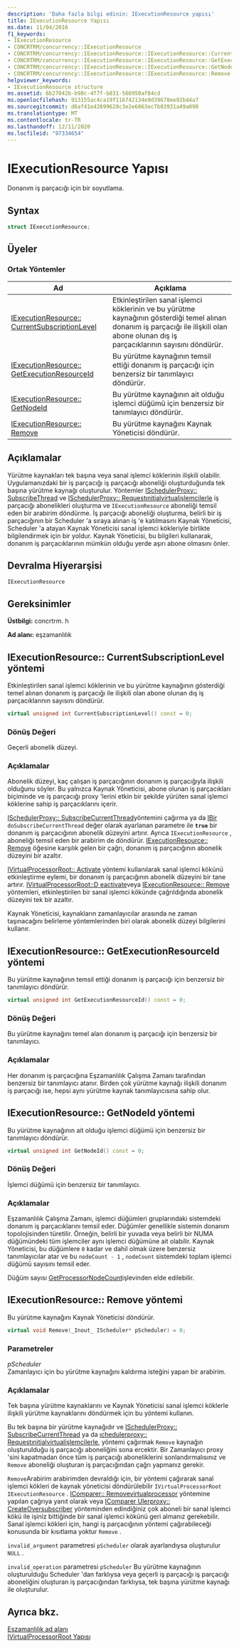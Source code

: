 ```yaml
---
description: 'Daha fazla bilgi edinin: IExecutionResource yapısı'
title: IExecutionResource Yapısı
ms.date: 11/04/2016
f1_keywords:
- IExecutionResource
- CONCRTRM/concurrency::IExecutionResource
- CONCRTRM/concurrency::IExecutionResource::IExecutionResource::CurrentSubscriptionLevel
- CONCRTRM/concurrency::IExecutionResource::IExecutionResource::GetExecutionResourceId
- CONCRTRM/concurrency::IExecutionResource::IExecutionResource::GetNodeId
- CONCRTRM/concurrency::IExecutionResource::IExecutionResource::Remove
helpviewer_keywords:
- IExecutionResource structure
ms.assetid: 6b27042b-b98c-4f7f-b831-566950af84cd
ms.openlocfilehash: 913155ac4ca19f116742134e9d39678ee92b44a7
ms.sourcegitcommit: d6af41e42699628c3e2e6063ec7b03931a49a098
ms.translationtype: MT
ms.contentlocale: tr-TR
ms.lasthandoff: 12/11/2020
ms.locfileid: "97334654"
---
```

# <a name="iexecutionresource-structure"></a>IExecutionResource Yapısı

Donanım iş parçacığı için bir soyutlama.

## <a name="syntax"></a>Syntax

```cpp
struct IExecutionResource;
```

## <a name="members"></a>Üyeler

### <a name="public-methods"></a>Ortak Yöntemler

|Ad|Açıklama|
|----------|-----------------|
|[IExecutionResource:: CurrentSubscriptionLevel](#currentsubscriptionlevel)|Etkinleştirilen sanal işlemci köklerinin ve bu yürütme kaynağının gösterdiği temel alınan donanım iş parçacığı ile ilişkili olan abone olunan dış iş parçacıklarının sayısını döndürür.|
|[IExecutionResource:: GetExecutionResourceId](#getexecutionresourceid)|Bu yürütme kaynağının temsil ettiği donanım iş parçacığı için benzersiz bir tanımlayıcı döndürür.|
|[IExecutionResource:: GetNodeId](#getnodeid)|Bu yürütme kaynağının ait olduğu işlemci düğümü için benzersiz bir tanımlayıcı döndürür.|
|[IExecutionResource:: Remove](#remove)|Bu yürütme kaynağını Kaynak Yöneticisi döndürür.|

## <a name="remarks"></a>Açıklamalar

Yürütme kaynakları tek başına veya sanal işlemci köklerinin ilişkili olabilir. Uygulamanızdaki bir iş parçacığı iş parçacığı aboneliği oluşturduğunda tek başına yürütme kaynağı oluşturulur. Yöntemler [ISchedulerProxy:: SubscribeThread](ischedulerproxy-structure.md#subscribecurrentthread) ve [ISchedulerProxy:: Requestınitialvirtualişlemcilerle](ischedulerproxy-structure.md#requestinitialvirtualprocessors) iş parçacığı abonelikleri oluşturma ve `IExecutionResource` aboneliği temsil eden bir arabirim döndürme. İş parçacığı aboneliği oluşturma, belirli bir iş parçacığının bir Scheduler 'a sıraya alınan iş 'e katılmasını Kaynak Yöneticisi, Scheduler 'a atayan Kaynak Yöneticisi sanal işlemci kökleriyle birlikte bilgilendirmek için bir yoldur. Kaynak Yöneticisi, bu bilgileri kullanarak, donanım iş parçacıklarının mümkün olduğu yerde aşırı abone olmasını önler.

## <a name="inheritance-hierarchy"></a>Devralma Hiyerarşisi

`IExecutionResource`

## <a name="requirements"></a>Gereksinimler

**Üstbilgi:** concrtrm. h

**Ad alanı:** eşzamanlılık

## <a name="iexecutionresourcecurrentsubscriptionlevel-method"></a><a name="currentsubscriptionlevel"></a> IExecutionResource:: CurrentSubscriptionLevel yöntemi

Etkinleştirilen sanal işlemci köklerinin ve bu yürütme kaynağının gösterdiği temel alınan donanım iş parçacığı ile ilişkili olan abone olunan dış iş parçacıklarının sayısını döndürür.

```cpp
virtual unsigned int CurrentSubscriptionLevel() const = 0;
```

### <a name="return-value"></a>Dönüş Değeri

Geçerli abonelik düzeyi.

### <a name="remarks"></a>Açıklamalar

Abonelik düzeyi, kaç çalışan iş parçacığının donanım iş parçacığıyla ilişkili olduğunu söyler. Bu yalnızca Kaynak Yöneticisi, abone olunan iş parçacıkları biçiminde ve iş parçacığı proxy 'lerini etkin bir şekilde yürüten sanal işlemci köklerine sahip iş parçacıklarını içerir.

[ISchedulerProxy:: SubscribeCurrentThread](ischedulerproxy-structure.md#subscribecurrentthread)yöntemini çağırma ya da [IBir](ischedulerproxy-structure.md#requestinitialvirtualprocessors) `doSubscribeCurrentThread` değer olarak ayarlanan parametre ile **`true`** bir donanım iş parçacığının abonelik düzeyini artırır. Ayrıca `IExecutionResource` , aboneliği temsil eden bir arabirim de döndürür. [IExecutionResource:: Remove](#remove) öğesine karşılık gelen bir çağrı, donanım iş parçacığının abonelik düzeyini bir azaltır.

[IVirtualProcessorRoot:: Activate](ivirtualprocessorroot-structure.md#activate) yöntemi kullanılarak sanal işlemci kökünü etkinleştirme eylemi, bir donanım iş parçacığının abonelik düzeyini bir tane artırır. [IVirtualProcessorRoot::D eactivate](ivirtualprocessorroot-structure.md#deactivate)veya [IExecutionResource:: Remove](#remove) yöntemleri, etkinleştirilen bir sanal işlemci kökünde çağrıldığında abonelik düzeyini tek bir azaltır.

Kaynak Yöneticisi, kaynakların zamanlayıcılar arasında ne zaman taşınacağını belirleme yöntemlerinden biri olarak abonelik düzeyi bilgilerini kullanır.

## <a name="iexecutionresourcegetexecutionresourceid-method"></a><a name="getexecutionresourceid"></a> IExecutionResource:: GetExecutionResourceId yöntemi

Bu yürütme kaynağının temsil ettiği donanım iş parçacığı için benzersiz bir tanımlayıcı döndürür.

```cpp
virtual unsigned int GetExecutionResourceId() const = 0;
```

### <a name="return-value"></a>Dönüş Değeri

Bu yürütme kaynağını temel alan donanım iş parçacığı için benzersiz bir tanımlayıcı.

### <a name="remarks"></a>Açıklamalar

Her donanım iş parçacığına Eşzamanlılık Çalışma Zamanı tarafından benzersiz bir tanımlayıcı atanır. Birden çok yürütme kaynağı ilişkili donanım iş parçacığı ise, hepsi aynı yürütme kaynak tanımlayıcısına sahip olur.

## <a name="iexecutionresourcegetnodeid-method"></a><a name="getnodeid"></a> IExecutionResource:: GetNodeId yöntemi

Bu yürütme kaynağının ait olduğu işlemci düğümü için benzersiz bir tanımlayıcı döndürür.

```cpp
virtual unsigned int GetNodeId() const = 0;
```

### <a name="return-value"></a>Dönüş Değeri

İşlemci düğümü için benzersiz bir tanımlayıcı.

### <a name="remarks"></a>Açıklamalar

Eşzamanlılık Çalışma Zamanı, işlemci düğümleri gruplarındaki sistemdeki donanım iş parçacıklarını temsil eder. Düğümler genellikle sistemin donanım topolojisinden türetilir. Örneğin, belirli bir yuvada veya belirli bir NUMA düğümündeki tüm işlemciler aynı işlemci düğümüne ait olabilir. Kaynak Yöneticisi, bu düğümlere `0` kadar ve dahil olmak üzere benzersiz tanımlayıcılar atar ve bu `nodeCount - 1` , `nodeCount` sistemdeki toplam işlemci düğümü sayısını temsil eder.

Düğüm sayısı [GetProcessorNodeCount](concurrency-namespace-functions.md)işlevinden elde edilebilir.

## <a name="iexecutionresourceremove-method"></a><a name="remove"></a> IExecutionResource:: Remove yöntemi

Bu yürütme kaynağını Kaynak Yöneticisi döndürür.

```cpp
virtual void Remove(_Inout_ IScheduler* pScheduler) = 0;
```

### <a name="parameters"></a>Parametreler

*pScheduler*<br/>
Zamanlayıcı için bu yürütme kaynağını kaldırma isteğini yapan bir arabirim.

### <a name="remarks"></a>Açıklamalar

Tek başına yürütme kaynaklarını ve Kaynak Yöneticisi sanal işlemci köklerle ilişkili yürütme kaynaklarını döndürmek için bu yöntemi kullanın.

Bu tek başına bir yürütme kaynağıdır ve [ISchedulerProxy:: SubscribeCurrentThread](ischedulerproxy-structure.md#subscribecurrentthread) ya da [ıchedulerproxy:: Requestınitialvirtualişlemcilerle](ischedulerproxy-structure.md#requestinitialvirtualprocessors), yöntemi çağırmak `Remove` kaynağın oluşturulduğu iş parçacığı aboneliğini sona ercektir. Bir Zamanlayıcı proxy 'sini kapatmadan önce tüm iş parçacığı aboneliklerini sonlandırmalısınız ve `Remove` aboneliği oluşturan iş parçacığından çağrı yapmanız gerekir.

`Remove`Arabirim arabirimden devraldığı için, bir yöntemi çağırarak sanal işlemci kökleri de kaynak yöneticisi döndürülebilir `IVirtualProcessorRoot` `IExecutionResource` . [IComparer:: Removevirtualprocessor](ischeduler-structure.md#removevirtualprocessors) yöntemine yapılan çağrıya yanıt olarak veya [IComparer Ulerproxy:: CreateOversubscriber](ischedulerproxy-structure.md#createoversubscriber) yönteminden edindiğiniz çok aboneli bir sanal işlemci kökü ile işiniz bittiğinde bir sanal işlemci kökünü geri almanız gerekebilir. Sanal işlemci kökleri için, hangi iş parçacığının yöntemi çağırabileceği konusunda bir kısıtlama yoktur `Remove` .

`invalid_argument` parametresi `pScheduler` olarak ayarlandıysa oluşturulur `NULL` .

`invalid_operation` parametresi `pScheduler` Bu yürütme kaynağının oluşturulduğu Scheduler 'dan farklıysa veya geçerli iş parçacığı iş parçacığı aboneliğini oluşturan iş parçacığından farklıysa, tek başına yürütme kaynağı ile oluşturulur.

## <a name="see-also"></a>Ayrıca bkz.

[Eşzamanlılık ad alanı](concurrency-namespace.md)<br/>
[IVirtualProcessorRoot Yapısı](ivirtualprocessorroot-structure.md)
